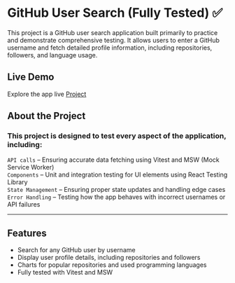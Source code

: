 # GitHub User Search (Fully Tested) ✅

This project is a GitHub user search application built primarily to practice and demonstrate comprehensive testing. It allows users to enter a GitHub username and fetch detailed profile information, including repositories, followers, and language usage.
<br/> 

## Live Demo
Explore the app live <a href="https://github-search-testing.vercel.app/">Project</a>
<br/>

## About the Project
### This project is designed to test every aspect of the application, including: <br/>

`API calls` – Ensuring accurate data fetching using Vitest and MSW (Mock Service Worker) <br/>
`Components` – Unit and integration testing for UI elements using React Testing Library <br/>
`State Management` – Ensuring proper state updates and handling edge cases <br/>
`Error Handling` – Testing how the app behaves with incorrect usernames or API failures <br/>
<hr/>

## Features 
- Search for any GitHub user by username
- Display user profile details, including repositories and followers
- Charts for popular repositories and used programming languages
- Fully tested with Vitest and MSW
